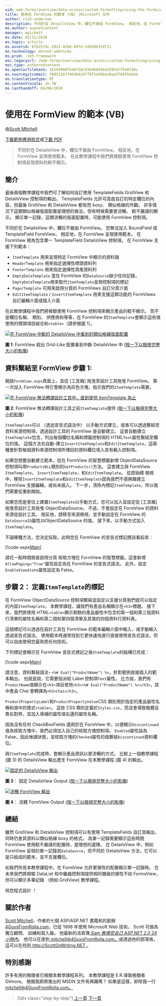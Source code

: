 ```yaml
---
uid: web-forms/overview/data-access/custom-formatting/using-the-formview-s-templates-vb
title: 使用在 FormView 的範本 (VB) |Microsoft 文件
author: rick-anderson
description: 不同於在 DetailsView 中，欄位不被由 FormView。 相反地，在 FormView 呈現使用範本。 在本教學課程中，我們將檢驗使用 F...
ms.author: aspnetcontent
manager: wpickett
ms.date: 03/31/2010
ms.topic: article
ms.assetid: 67b25f4c-2823-42b6-b07d-1d650b3fd711
ms.technology: dotnet-webforms
ms.prod: .net-framework
msc.legacyurl: /web-forms/overview/data-access/custom-formatting/using-the-formview-s-templates-vb
msc.type: authoredcontent
ms.openlocfilehash: 16293960f5d8758c93646844bd159547f5e0f38c
ms.sourcegitcommit: f8852267f463b62d7f975e56bea9aa3f68fbbdeb
ms.translationtype: MT
ms.contentlocale: zh-TW
ms.lasthandoff: 04/06/2018
---
```

<a name="using-the-formviews-templates-vb"></a>使用在 FormView 的範本 (VB)
====================
由[Scott Mitchell](https://twitter.com/ScottOnWriting)

[下載範例應用程式](http://download.microsoft.com/download/5/7/0/57084608-dfb3-4781-991c-407d086e2adc/ASPNET_Data_Tutorial_14_VB.exe)或[下載 PDF](using-the-formview-s-templates-vb/_static/datatutorial14vb1.pdf)

> 不同於在 DetailsView 中，欄位不被由 FormView。 相反地，在 FormView 呈現使用範本。 在此教學課程中我們將檢驗使用 FormView 控制項呈現資料的較不顯示。


## <a name="introduction"></a>簡介

最後兩個教學課程中我們可了解如何自訂使用 TemplateFields GridView 和 DetailsView 控制項的輸出。 TemplateFields 允許可高度自訂的特定欄位的內容，但最後 GridView 和 DetailsView 都有而 boxy、 類似格線的外觀。 許多情況下這類類似格線版面配置是理想的做法，但有時候需要更流暢、 較不嚴謹的顯示。 顯示單一記錄，這類流暢的版面配置時，可能使用 FormView 控制項。

不同於在 DetailsView 中，欄位不被由 FormView。 您無法加入 BoundField 或 TemplateField FormView。 相反地，在 FormView 呈現使用範本。 在 FormView 視為包含單一 TemplateField DetailsView 控制項。 在 FormView 支援下列範本：

- `ItemTemplate` 用來呈現特定 FormView 中顯示的資料錄
- `HeaderTemplate` 用來指定選擇性標頭資料列
- `FooterTemplate` 用來指定選擇性頁尾資料列
- `EmptyDataTemplate` 當在 FormView 的`DataSource`缺少任何記錄，`EmptyDataTemplate`用來取代`ItemTemplate`呈現控制項的標記
- `PagerTemplate` 可用來啟用分頁的 FormViews 自訂分頁介面
- `EditItemTemplate` / `InsertItemTemplate` 用來支援這類功能的 FormViews 自訂編輯介面或插入介面

在此教學課程中我們將檢驗使用 FormView 控制項來顯示產品的較不顯示。 而不是欄位名稱、 類別、 供應商和等等，在 FormView 的`ItemTemplate`會顯示這些值使用的標頭項目組合和`<table>`（請參閱圖 1）。


[![在 FormView 中斷的 DetailsView 中看到的類似格線版面配置](using-the-formview-s-templates-vb/_static/image2.png)](using-the-formview-s-templates-vb/_static/image1.png)

**圖 1**: FormView 超出 Grid-Like 配置看到中斷 DetailsView 中 ([按一下以檢視完整大小的影像](using-the-formview-s-templates-vb/_static/image3.png))


## <a name="step-1-binding-the-data-to-the-formview"></a>資料繫結至 FormView 步驟 1:

開啟`FormView.aspx`頁面上，並從 [工具箱] 拖曳至設計工具拖曳 FormView。 第一次加入 FormView 時它會顯示為灰色方塊，指示我們的`ItemTemplate`需要。


[![在 FormView 無法轉譯設計工具中，直到提供 ItemTemplate 為止](using-the-formview-s-templates-vb/_static/image5.png)](using-the-formview-s-templates-vb/_static/image4.png)

**圖 2**: FormView 無法轉譯設計工具之前`ItemTemplate`提供 ([按一下以檢視完整大小的影像](using-the-formview-s-templates-vb/_static/image6.png))


`ItemTemplate`可以 （透過宣告式語法中） 以手動方式建立，或者可以透過繫結至資料來源控制項，透過設計工具的 FormView 是自動建立。 這會自動建立`ItemTemplate`包含，列出每個欄位名稱和標籤控制項的 HTML`Text`屬性繫結至欄位的值。 這個方法也自動-建立`InsertItemTemplate`和`EditItemTemplate`，這兩種會針對每個資料來源控制項所傳回的資料欄位填入具有輸入控制項。

如果您想要自動建立範本，從在 FormView 的智慧標籤新增 ObjectDataSource 控制項叫用`ProductsBLL`類別的`GetProducts()`方法。 這會建立與 FormView `ItemTemplate`， `InsertItemTemplate`，和`EditItemTemplate`。 從原始碼 檢視中，移除`InsertItemTemplate`和`EditItemTemplate`因為我們不感興趣建立 FormView 支援編輯，或尚未插入。 下一步，清除內標記`ItemTemplate`，所以我們需要從重新開始。

如果您而是會往上建置`ItemTemplate`以手動方式，您可以加入並設定從 [工具箱] 拖曳至設計工具拖曳 ObjectDataSource。 不過，不會設定在 FormView 的資料來源從設計工具。 相反地，請移至來源檢視，並手動設定在 FormView 的`DataSourceID`屬性`ID`ObjectDataSource 的值。 接下來，以手動方式加入`ItemTemplate`。

不論哪種方法，您決定採取，此時您在 FormView 的宣告式標記應該看起來：


[!code-aspx[Main](using-the-formview-s-templates-vb/samples/sample1.aspx)]

請花一點時間檢查啟用分頁 核取方塊在 FormView 的智慧標籤。這會新增`AllowPaging="True"`屬性設定為在 FormView 的宣告式語法。 此外，設定`EnableViewState`屬性設定為 False。

## <a name="step-2-defining-theitemtemplates-markup"></a>步驟 2： 定義`ItemTemplate`的標記

在 FormView ObjectDataSource 控制項繫結並設定以支援分頁我們就可以指定的內容`ItemTemplate`。 本教學課程，讓我們有產品名稱顯示在`<h3>`標題。 接下來，我們將使用 HTML`<table>`顯示剩餘的產品屬性中包含的第一個和第三個資料行清單的屬性名稱和第二個和第四個清單及其值的四個資料行資料表。

這個標記可以透過在設計工具在 FormView 的範本編輯介面中輸入，或手動輸入透過宣告式語法。 使用範本時通常找到它更快速地進行直接使用宣告式語法，但可以自由使用您最熟悉任何技術。

下列標記會顯示在 FormView 宣告式標記之後`ItemTemplate`的結構已完成：


[!code-aspx[Main](using-the-formview-s-templates-vb/samples/sample2.aspx)]

請注意，資料繫結語法- `<%# Eval("ProductName") %>`，針對範例直接插入的範本輸出。 也就是說，它需要指派給 Label 控制項`Text`屬性。 比方說，我們有`ProductName`值顯示在`<h3>`項目使用`<h3><%# Eval("ProductName") %></h3>`，其中產品 Chai 會轉譯為`<h3>Chai</h3>`。

`ProductPropertyLabel`和`ProductPropertyValue`CSS 類別用於指定的產品屬性名稱和值中的樣式`<table>`。 這些 CSS 類別定義於`Styles.css`，而且會導致粗體且靠右對齊，並加入填補的屬性值右邊的屬性名稱。

因為沒有任何 CheckBoxFields 適用於在 FormView 中，以便顯示`Discontinued`值為核取方塊中，我們必須加入自己的核取方塊控制項。 `Enabled`屬性設為 False，因此唯讀狀態，並核取方塊的`Checked`屬性的值繫結`Discontinued`資料欄位。

與`ItemTemplate`完成時，會顯示產品資訊以更流暢的方式。 比較上一個教學課程 (圖 3) 的 DetailsView 輸出產生 FormView 在本教學課程 (圖 4) 的輸出。


[![固定的 DetailsView 輸出](using-the-formview-s-templates-vb/_static/image8.png)](using-the-formview-s-templates-vb/_static/image7.png)

**圖 3**： 固定 DetailsView Output ([按一下以檢視完整大小的影像](using-the-formview-s-templates-vb/_static/image9.png))


[![流暢 FormView 輸出](using-the-formview-s-templates-vb/_static/image11.png)](using-the-formview-s-templates-vb/_static/image10.png)

**圖 4**： 流體 FormView Output ([按一下以檢視完整大小的影像](using-the-formview-s-templates-vb/_static/image12.png))


## <a name="summary"></a>總結

雖然 GridView 和 DetailsView 控制項可以有使用 TemplateFields 自訂其輸出，同時仍會其資料以類似格線 boxy 的格式。 為單一記錄需要顯示這些時間 FormView 使用較不嚴謹的配置時，是理想的選擇。 在 DetailsView 中，例如 FormView 呈現的單一記錄其`DataSource`，但不同於 DetailsView 方法，它可以是只組成的範本，並不支援欄位。

如我們所見本教學課程中，在 FormView 允許更彈性的配置顯示單一記錄時。 在未來我們將檢驗 DataList 和中繼器控制項提供相同層級的彈性不如 FormsView，但可以顯示多筆記錄 （例如 GridView) 教學課程。

祝您程式設計 ！

## <a name="about-the-author"></a>關於作者

[Scott Mitchell](http://www.4guysfromrolla.com/ScottMitchell.shtml)，作者的七個 ASP/ASP.NET 書籍和的創辦[4GuysFromRolla.com](http://www.4guysfromrolla.com)，已從 1998 年使用 Microsoft Web 技術。 Scott 可做為獨立顧問、 訓練和寫入器。 他最新的活頁簿[ *Sam 教導您自己 ASP.NET 2.0 24 小時內*](https://www.amazon.com/exec/obidos/ASIN/0672327384/4guysfromrollaco)。 他可以在達到[ mitchell@4GuysFromRolla.com。](mailto:mitchell@4GuysFromRolla.com)或透過他的部落格，這可以在找到[ http://ScottOnWriting.NET ](http://ScottOnWriting.NET)。

## <a name="special-thanks-to"></a>特別感謝

許多有用的檢閱者已檢閱本教學課程系列。 本教學課程是 E.R.導致檢閱者 Gilmore。 檢閱我即將推出的 MSDN 文件有興趣嗎？ 如果是這樣，卸除我一行[ mitchell@4GuysFromRolla.com。](mailto:mitchell@4GuysFromRolla.com)

> [!div class="step-by-step"]
> [上一頁](using-templatefields-in-the-detailsview-control-vb.md)
> [下一頁](displaying-summary-information-in-the-gridview-s-footer-vb.md)
